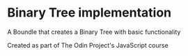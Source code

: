 # Binary Tree implementation 


A Boundle that creates a Binary Tree with basic functionality


Created as part of The Odin Project's JavaScript course

